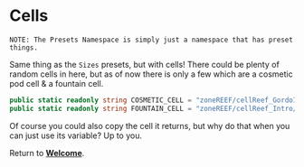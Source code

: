 # Cells

`NOTE: The Presets Namespace is simply just a namespace that has preset things.`

Same thing as the `Sizes` presets, but with cells! There could be plenty of random cells in here, but as of now there is only a few which are a cosmetic pod cell & a fountain cell.

```cs
public static readonly string COSMETIC_CELL = "zoneREEF/cellReef_GordoIsland/Sector/Loot/treasurePodCosmetic";
public static readonly string FOUNTAIN_CELL = "zoneREEF/cellReef_Intro/Sector/Resources/waterFountain01";
```

Of course you could also copy the cell it returns, but why do that when you can just use its variable? Up to you.

Return to **[Welcome](https://itzblueberries.github.io/ShortcutLibraryWiki/)**.